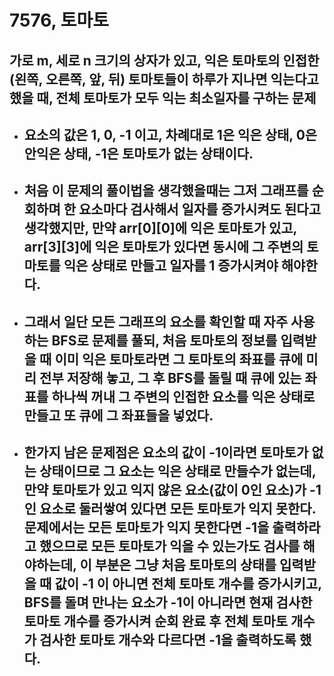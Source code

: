 # 7576, 토마토
## 가로 m, 세로 n 크기의 상자가 있고, 익은 토마토의 인접한(왼쪽, 오른쪽, 앞, 뒤) 토마토들이 하루가 지나면 익는다고 했을 때, 전체 토마토가 모두 익는 최소일자를 구하는 문제
* ## 요소의 값은 1, 0, -1 이고, 차례대로 1은 익은 상태, 0은 안익은 상태, -1은 토마토가 없는 상태이다.
* ## 처음 이 문제의 풀이법을 생각했을때는 그저 그래프를 순회하며 한 요소마다 검사해서 일자를 증가시켜도 된다고 생각했지만, 만약 arr[0][0]에 익은 토마토가 있고, arr[3][3]에 익은 토마토가 있다면 동시에 그 주변의 토마토를 익은 상태로 만들고 일자를 1 증가시켜야 해야한다.
* ## 그래서 일단 모든 그래프의 요소를 확인할 때 자주 사용하는 BFS로 문제를 풀되, 처음 토마토의 정보를 입력받을 때 이미 익은 토마토라면 그 토마토의 좌표를 큐에 미리 전부 저장해 놓고, 그 후 BFS를 돌릴 때 큐에 있는 좌표를 하나씩 꺼내 그 주변의 인접한 요소를 익은 상태로 만들고 또 큐에 그 좌표들을 넣었다.
* ## 한가지 남은 문제점은 요소의 값이 -1이라면 토마토가 없는 상태이므로 그 요소는 익은 상태로 만들수가 없는데, 만약 토마토가 있고 익지 않은 요소(값이 0인 요소)가 -1인 요소로 둘러쌓여 있다면 모든 토마토가 익지 못한다. 문제에서는 모든 토마토가 익지 못한다면 -1을 출력하라고 했으므로 모든 토마토가 익을 수 있는가도 검사를 해야하는데, 이 부분은 그냥 처음 토마토의 상태를 입력받을 때 값이 -1 이 아니면 전체 토마토 개수를 증가시키고, BFS를 돌며 만나는 요소가 -1이 아니라면 현재 검사한 토마토 개수를 증가시켜 순회 완료 후 전체 토마토 개수가 검사한 토마토 개수와 다르다면 -1을 출력하도록 했다.